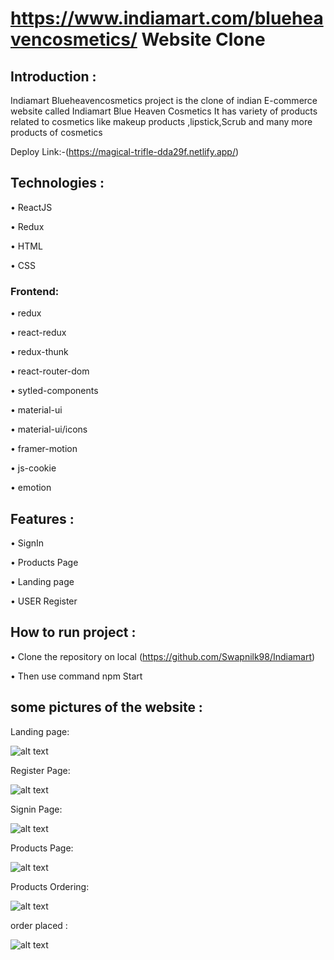 # https://www.indiamart.com/blueheavencosmetics/ Website Clone

## Introduction :

Indiamart Blueheavencosmetics project is the clone of indian E-commerce website called Indiamart Blue Heaven Cosmetics  It has variety of products related to cosmetics like makeup products ,lipstick,Scrub and many more products of cosmetics


Deploy Link:-(https://magical-trifle-dda29f.netlify.app/)




## Technologies :

• ReactJS

• Redux

• HTML
 
• CSS



### Frontend:

• redux

• react-redux

• redux-thunk

• react-router-dom

• sytled-components

• material-ui

• material-ui/icons

• framer-motion

• js-cookie

• emotion



## Features :

• SignIn

• Products Page

• Landing page

• USER Register

## How to run project  :

• Clone the repository on local (https://github.com/Swapnilk98/Indiamart)

• Then use command npm Start

## some pictures of the website :

Landing page:

![alt text](https://miro.medium.com/max/2732/1*ZKVGj4I3rNvxDRMHmFhhrA.png)

Register Page:

![alt text](file:///C:/Users/Dreams/Pictures/Screenshots/Screenshot%20(104).png)

Signin Page:

![alt text](file:///C:/Users/Dreams/Pictures/Screenshots/Screenshot%20(105).png)

Products Page:

![alt text](file:///C:/Users/Dreams/Pictures/Screenshots/Screenshot%20(107).png)

Products Ordering:

![alt text](file:///C:/Users/Dreams/Pictures/Screenshots/Screenshot%20(108).png)

order placed :

![alt text](file:///C:/Users/Dreams/Pictures/Screenshots/Screenshot%20(109).png)
